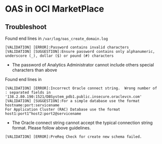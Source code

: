 # OAS in OCI MarketPlace

## Troubleshoot
Found end lines in `/var/log/oas_create_domain.log`
```
[VALIDATION] [ERROR]:Password contains invalid characters
[VALIDATION] [SUGGESTION]:Ensure password contains only alphanumeric, underscore (_), dollar ($) or pound (#) characters
```
- The password of Analytics Administrator cannot include others special characters than above

Found end lines in 
```
[VALIDATION] [ERROR]:Incorrect Oracle connect string.  Wrong number of : separated fields in '138.2.80.190:1521/DBSystem_pdb1.public.insecure.oraclevcn.com'
[VALIDATION] [SUGGESTION]:For a simple database use the format hostname:port:servicename 
For Application Cluster (RAC) Database use the format host1:port1^host2:port2@servicename
```
- The Oracle connect string cannot accept the typical connection string format. Please follow above guidelines. 
```
[VALIDATION] [ERROR]:PreReq Check for create new schema failed.
```

